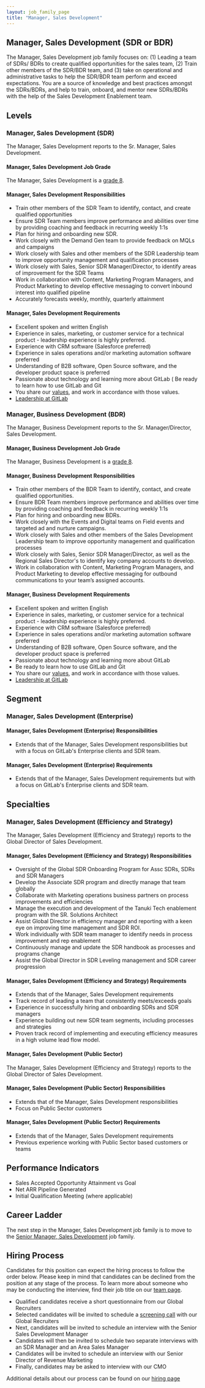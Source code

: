 ```yaml
---
layout: job_family_page
title: "Manager, Sales Development"
---
```


## Manager, Sales Development (SDR or BDR)

The Manager, Sales Development job family focuses on: (1) Leading a team of SDRs/ BDRs to create qualified opportunities for the sales team, (2) Train other members of the SDR/BDR team, and (3) take on operational and administrative tasks to help the SDR/BDR team perform and exceed expectations. You are a source of knowledge and best practices amongst the SDRs/BDRs, and help to train, onboard, and mentor new SDRs/BDRs with the help of the Sales Development Enablement team.

## Levels

### Manager, Sales Development (SDR)

The Manager, Sales Development reports to the Sr. Manager, Sales Development.

#### Manager, Sales Development Job Grade

The Manager, Sales Development is a [grade 8](https://about.gitlab.com/handbook/total-rewards/compensation/compensation-calculator/#gitlab-job-grades).

#### Manager, Sales Development Responsibilities

- Train other members of the SDR Team to identify, contact, and create qualified opportunities
- Ensure SDR Team members improve performance and abilities over time by providing coaching and feedback in recurring weekly 1:1s
- Plan for hiring and onboarding new SDR.
- Work closely with the Demand Gen team to provide feedback on MQLs and campaigns
- Work closely with Sales and other members of the SDR Leadership team to improve opportunity management and qualification processes
- Work closely with Sales, Senior SDR Manager/Director, to identify areas of improvement for the SDR Teams
- Work in collaboration with Content, Marketing Program Managers, and Product Marketing to develop effective messaging to convert inbound interest into qualified pipeline
- Accurately forecasts weekly,  monthly, quarterly attainment

#### Manager, Sales Development Requirements

- Excellent spoken and written English
- Experience in sales, marketing, or customer service for a technical product - leadership experience is highly preferred.
- Experience with CRM software (Salesforce preferred)
- Experience in sales operations and/or marketing automation software preferred
- Understanding of B2B software, Open Source software, and the developer product space is preferred
- Passionate about technology and learning more about GitLab
( Be ready to learn how to use GitLab and Git
- You share our [values](https://about.gitlab.com/handbook/values/), and work in accordance with those values.
- [Leadership at GitLab](https://about.gitlab.com/company/team/structure/#management-group)

### Manager, Business Development (BDR)

The Manager, Business Development reports to the Sr. Manager/Director, Sales Development.

#### Manager, Business Development Job Grade

The Manager, Business Development is a [grade 8](https://about.gitlab.com/handbook/total-rewards/compensation/compensation-calculator/#gitlab-job-grades).

#### Manager, Business Development Responsibilities

- Train other members of the BDR Team to identify, contact, and create qualified opportunities.
- Ensure BDR Team members improve performance and abilities over time by providing coaching and feedback in recurring weekly 1:1s
- Plan for hiring and onboarding new BDRs.
- Work closely with the Events and Digital teams on Field events and targeted ad and nurture campaigns.
- Work closely with Sales and other members of the Sales Development Leadership team to improve opportunity management and qualification processes
- Work closely with Sales, Senior SDR Manager/Director, as well as the Regional Sales Director's to identify key company accounts to develop.
- Work in collaboration with Content, Marketing Program Managers, and Product Marketing to develop effective messaging for outbound communications to your team’s assigned accounts.

#### Manager, Business Development Requirements

- Excellent spoken and written English
- Experience in sales, marketing, or customer service for a technical product - leadership experience is highly preferred.
- Experience with CRM software (Salesforce preferred)
- Experience in sales operations and/or marketing automation software preferred
- Understanding of B2B software, Open Source software, and the developer product space is preferred
- Passionate about technology and learning more about GitLab
- Be ready to learn how to use GitLab and Git
- You share our [values](https://about.gitlab.com/handbook/values/), and work in accordance with those values.
- [Leadership at GitLab](https://about.gitlab.com/company/team/structure/#management-group)

## Segment

### Manager, Sales Development (Enterprise)

#### Manager, Sales Development (Enterprise) Responsibilities

- Extends that of the Manager, Sales Development responsibilities but with a focus on GitLab's Enterprise clients and SDR team.

#### Manager, Sales Development (Enterprise) Requirements

- Extends that of the Manager, Sales Development requirements but with a focus on GitLab's Enterprise clients and SDR team.

## Specialties

### Manager, Sales Development (Efficiency and Strategy)

The Manager, Sales Development (Efficiency and Strategy) reports to the Global Director of Sales Development.

#### Manager, Sales Development (Efficiency and Strategy) Responsibilities

- Oversight of the Global SDR Onboarding Program for Assc SDRs, SDRs and SDR Managers
- Develop the Associate SDR program and directly manage that team globally
- Collaborate with Marketing operations business partners on process improvements and efficiencies
- Manage the execution and development of the Tanuki Tech enablement program with the SR. Solutions Architect
- Assist Global Director in efficiency manager and reporting with a keen eye on improving time management and SDR ROI.
- Work individually with SDR team manager to identify needs in process improvement and rep enablement
- Continuously manage and update the SDR handbook as processes and programs change
- Assist the Global Director in SDR Leveling management and SDR career progression

#### Manager, Sales Development (Efficiency and Strategy) Requirements

- Extends that of the Manager, Sales Development requirements
- Track record of leading a team that consistently meets/exceeds goals
- Experience in successfully hiring and onboarding SDRs and SDR managers
- Experience building out new SDR team segments, including processes and strategies  
- Proven track record of implementing and executing efficiency measures in a high volume lead flow model.

#### Manager, Sales Development (Public Sector)

The Manager, Sales Development (Efficiency and Strategy) reports to the Global Director of Sales Development.

#### Manager, Sales Development (Public Sector) Responsibilities

- Extends that of the Manager, Sales Development responsibilities
- Focus on Public Sector customers

#### Manager, Sales Development (Public Sector) Requirements

- Extends that of the Manager, Sales Development requirements
- Previous experience working with Public Sector based customers or teams

## Performance Indicators

- Sales Accepted Opportunity Attainment vs Goal
- Net ARR Pipeline Generated
- Initial Qualification Meeting (where applicable)

## Career Ladder

The next step in the Manager, Sales Development job family is to move to the [Senior Manager, Sales Development](/job-families/marketing/senior-sales-development-manager-acceleration/) job family.

## Hiring Process

Candidates for this position can expect the hiring process to follow the order below. Please keep in mind that candidates can be declined from the position at any stage of the process. To learn more about someone who may be conducting the interview, find their job title on our [team page](https://about.gitlab.com/company/team/).

- Qualified candidates receive a short questionnaire from our Global Recruiters
- Selected candidates will be invited to schedule a [screening call](https://about.gitlab.com/handbook/hiring/#screening-call) with our Global Recruiters
- Next, candidates will be invited to schedule an interview with the Senior Sales Development Manager
- Candidates will then be invited to schedule two separate interviews with an SDR Manager and an Area Sales Manager
- Candidates will be invited to schedule an interview with our Senior Director of Revenue Marketing
- Finally, candidates may be asked to interview with our CMO

Additional details about our process can be found on our [hiring page](https://about.gitlab.com/handbook/hiring/)
